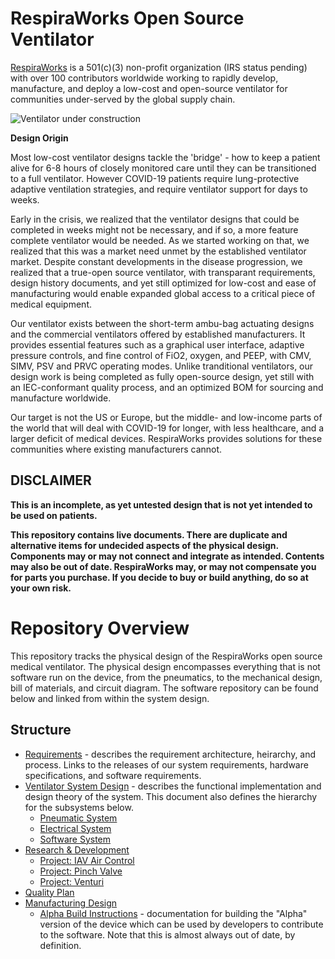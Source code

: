 # RespiraWorks Open Source Ventilator

[RespiraWorks](https://respira.works/) is a 501(c)(3) non-profit organization (IRS status pending) with over
100 contributors worldwide working to rapidly develop, manufacture, and deploy a
low-cost and open-source ventilator for communities under-served by the global supply chain.

![Ventilator under construction](open_box.jpg)

**Design Origin**

Most low-cost ventilator designs tackle the 'bridge' - how to keep a patient alive for
6-8 hours of closely monitored care until they can be transitioned to a full ventilator.
However COVID-19 patients require lung-protective adaptive ventilation strategies, and
require ventilator support for days to weeks.

Early in the crisis, we realized that the ventilator designs that could be completed in weeks might not be necessary, and if so, a more feature complete ventilator would be needed. As we started working on that, we realized that this was a market need unmet by the established ventilator market. Despite constant developments in the disease progression, we realized that a true-open source ventilator, with transparant requirements, design history documents, and yet still optimized for low-cost and ease of manufacturing would enable expanded global access to a critical piece of medical equipment.

Our ventilator exists between the short-term ambu-bag actuating designs and the commercial ventilators offered by established manufacturers. It provides essential features such as a graphical user interface, adaptive pressure controls, and fine control of FiO2, oxygen, and PEEP, with CMV, SIMV, PSV and PRVC operating modes. Unlike tranditional ventilators, our design work is being completed as fully open-source design, yet still with an IEC-conformant quality process, and an optimized BOM for sourcing and manufacture worldwide.

Our target is not the US or Europe, but the middle- and low-income parts of the world that will deal with COVID-19 for longer, with less healthcare, and a larger deficit of medical devices. RespiraWorks provides solutions for these communities where existing manufacturers cannot.

## DISCLAIMER

**This is an incomplete, as yet untested design that is not yet intended to be used on patients.**

**This repository contains live documents.
There are duplicate and alternative items for undecided aspects of the physical design.
Components may or may not connect and integrate as intended.
Contents may also be out of date. 
RespiraWorks may, or may not compensate you for parts you purchase.
If you decide to buy or build anything, do so at your own risk.**

# Repository Overview

This repository tracks the physical design of the RespiraWorks open source medical ventilator.
The physical design encompasses everything that is not software run on the device, from the pneumatics, to the mechanical design, bill of materials, and circuit diagram. The software repository can be found below and linked from within the system design. 


## Structure

  * [Requirements](System_Requirements.md) -
  describes the requirement architecture, heirarchy, and process. Links to the releases of our system requirements, hardware specifications, and software requirements. 
  * [Ventilator System Design](1_Ventilator_System_Design) -
  describes the functional implementation and design theory of the system. This document also defines the hierarchy for the subsystems below.
      * [Pneumatic System](1_Ventilator_System_Design/Pneumatic_System)
      * [Electrical System](1_Ventilator_System_Design/Electrical_System)
      * [Software System](https://github.com/RespiraWorks/VentilatorSoftware)
  * [Research & Development](2_Research_&_Development)
      * [Project: IAV Air Control](2_Research_&_Development/Project-IAV_Air_Control)
      * [Project: Pinch Valve](2_Research_&_Development/Project-Pinch_Valve)
      * [Project: Venturi](2_Research_&_Development/Project-Venturi)
  * [Quality Plan](3_Quality_Plan)
  * [Manufacturing Design](4_Manufacturing_Design)
      * [Alpha Build Instructions](4_Manufacturing_Design/Alpha_Build_Instructions) -
         documentation for building the "Alpha" version of the device which can be used by developers to contribute to the software. Note that this is almost always out of date, by definition.
